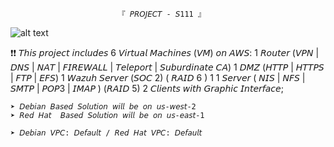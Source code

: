                             『 𝘗𝘙𝘖𝘑𝘌𝘊𝘛 - 𝘚111 』

![alt text](https://i.imgur.com/EAyB6Rt.png)
   
   
   ❗❗ 𝘛𝘩𝘪𝘴 𝘱𝘳𝘰𝘫𝘦𝘤𝘵 𝘪𝘯𝘤𝘭𝘶𝘥𝘦𝘴 6 𝘝𝘪𝘳𝘵𝘶𝘢𝘭 𝘔𝘢𝘤𝘩𝘪𝘯𝘦𝘴 (𝘝𝘔) 𝘰𝘯 𝘈𝘞𝘚:
       1 𝘙𝘰𝘶𝘵𝘦𝘳 (𝘝𝘗𝘕 | 𝘋𝘕𝘚 | 𝘕𝘈𝘛 | 𝘍𝘐𝘙𝘌𝘞𝘈𝘓𝘓 | 𝘛𝘦𝘭𝘦𝘱𝘰𝘳𝘵 | 𝘚𝘶𝘣𝘶𝘳𝘥𝘪𝘯𝘢𝘵𝘦 𝘊𝘈)
       1 𝘋𝘔𝘡 (𝘏𝘛𝘛𝘗 | 𝘏𝘛𝘛𝘗𝘚 | 𝘍𝘛𝘗 | 𝘌𝘍𝘚)
       1 𝘞𝘢𝘻𝘶𝘩 𝘚𝘦𝘳𝘷𝘦𝘳 (𝘚𝘖𝘊 2) ( 𝘙𝘈𝘐𝘋 6 )
1      1 𝘚𝘦𝘳𝘷𝘦𝘳 ( 𝘕𝘐𝘚 | 𝘕𝘍𝘚 | 𝘚𝘔𝘛𝘗 | 𝘗𝘖𝘗3 | 𝘐𝘔𝘈𝘗 ) (𝘙𝘈𝘐𝘋 5)
2      𝘊𝘭𝘪𝘦𝘯𝘵𝘴 𝘸𝘪𝘵𝘩 𝘎𝘳𝘢𝘱𝘩𝘪𝘤 𝘐𝘯𝘵𝘦𝘳𝘧𝘢𝘤𝘦;

    ➤ 𝘋𝘦𝘣𝘪𝘢𝘯 𝘉𝘢𝘴𝘦𝘥 𝘚𝘰𝘭𝘶𝘵𝘪𝘰𝘯 𝘸𝘪𝘭𝘭 𝘣𝘦 𝘰𝘯 𝘶𝘴-𝘸𝘦𝘴𝘵-2
    ➤ 𝘙𝘦𝘥 𝘏𝘢𝘵  𝘉𝘢𝘴𝘦𝘥 𝘚𝘰𝘭𝘶𝘵𝘪𝘰𝘯 𝘸𝘪𝘭𝘭 𝘣𝘦 𝘰𝘯 𝘶𝘴-𝘦𝘢𝘴𝘵-1
    
    ➤ 𝘋𝘦𝘣𝘪𝘢𝘯 𝘝𝘗𝘊: 𝘋𝘦𝘧𝘢𝘶𝘭𝘵 / 𝘙𝘦𝘥 𝘏𝘢𝘵 𝘝𝘗𝘊: 𝘋𝘦𝘧𝘢𝘶𝘭𝘵
